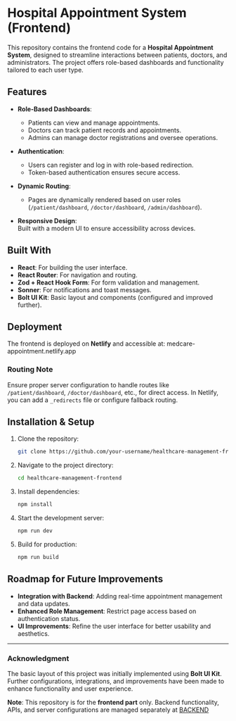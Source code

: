 # Hospital Appointment System (Frontend)

This repository contains the frontend code for a **Hospital Appointment System**, designed to streamline interactions between patients, doctors, and administrators. The project offers role-based dashboards and functionality tailored to each user type.

## Features

- **Role-Based Dashboards**:  
  - Patients can view and manage appointments.  
  - Doctors can track patient records and appointments.  
  - Admins can manage doctor registrations and oversee operations.  

- **Authentication**:  
  - Users can register and log in with role-based redirection.  
  - Token-based authentication ensures secure access.  

- **Dynamic Routing**:  
  - Pages are dynamically rendered based on user roles (`/patient/dashboard`, `/doctor/dashboard`, `/admin/dashboard`).  

- **Responsive Design**:  
  Built with a modern UI to ensure accessibility across devices.

## Built With

- **React**: For building the user interface.  
- **React Router**: For navigation and routing.  
- **Zod + React Hook Form**: For form validation and management.  
- **Sonner**: For notifications and toast messages.  
- **Bolt UI Kit**: Basic layout and components (configured and improved further).  

## Deployment

The frontend is deployed on **Netlify** and accessible at: medcare-appointment.netlify.app



### Routing Note  
Ensure proper server configuration to handle routes like `/patient/dashboard`, `/doctor/dashboard`, etc., for direct access. In Netlify, you can add a `_redirects` file or configure fallback routing.

## Installation & Setup

1. Clone the repository:
   ```bash
   git clone https://github.com/your-username/healthcare-management-frontend.git
   ```
2. Navigate to the project directory:
   ```bash
   cd healthcare-management-frontend
   ```
3. Install dependencies:
   ```bash
   npm install
   ```
4. Start the development server:
   ```bash
   npm run dev
   ```
5. Build for production:
   ```bash
   npm run build
   ```

## Roadmap for Future Improvements

- **Integration with Backend**: Adding real-time appointment management and data updates.  
- **Enhanced Role Management**: Restrict page access based on authentication status.  
- **UI Improvements**: Refine the user interface for better usability and aesthetics.  

---

### **Acknowledgment**  
The basic layout of this project was initially implemented using **Bolt UI Kit**. Further configurations, integrations, and improvements have been made to enhance functionality and user experience.

**Note**: This repository is for the **frontend part** only. Backend functionality, APIs, and server configurations are managed separately at [BACKEND](https://github.com/JatinGera27aug/Hospital-appointments)
